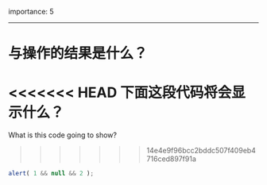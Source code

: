 importance: 5

---

# 与操作的结果是什么？

<<<<<<< HEAD
下面这段代码将会显示什么？
=======
What is this code going to show?
>>>>>>> 14e4e9f96bcc2bddc507f409eb4716ced897f91a

```js
alert( 1 && null && 2 );
```

